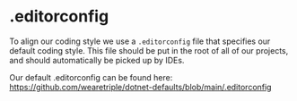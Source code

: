 # .editorconfig

To align our coding style we use a `.editorconfig` file that specifies our default coding style. This
file should be put in the root of all of our projects, and should automatically be picked up by IDEs.

Our default .editorconfig can be found here: https://github.com/wearetriple/dotnet-defaults/blob/main/.editorconfig
